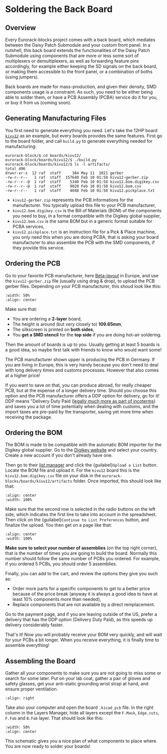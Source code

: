 # Soldering the Back Board

## Overview

Every Eurorack-blocks project comes with a back board, which mediates between
the Daisy Patch Submodule and your custom front panel.
In a nutshell, this back board extends the functionalities of the Daisy Patch Submodule
using components that are more or less some sort of multiplexers or demultiplexers,
as well as forwarding feature pins accordingly, for example either keeping the SD signals
on the back board, or making them accessible to the front panel, or a combination of boths
(using jumpers).

Back boards are made for mass-production, and given their density, SMD components usage
is a constraint. As such, you need to be either being able to solder them, or have a PCB
Assembly (PCBA) service do it for you, or buy it from us (coming soon).


## Generating Manufacturing Files

You first need to generate everything you need.
Let's take the 12HP board [`kivu12`](https://github.com/ohmtech-rdi/eurorack-blocks/tree/main/boards/kivu12)
as an example, but every boards provides the same features.
First go to the board folder, and call `build.py` to generate everything needed
for manufacturing:

```shell-session
eurorack-block/$ cd boards/kivu12/
eurorack-block/boards/kivu12/$ ./build.py
eurorack-block/boards/kivu12/$ ls -l artifacts/
total 496
drwxr-xr-x  12 raf  staff     384 May 11  2021 gerber
-rw-r--r--   1 raf  staff  157640 Feb 10 01:58 kivu12-gerber.zip
-rw-r--r--@  1 raf  staff    5340 Feb 10 01:58 kivu12.bom.digikey.csv
-rw-r--r--@  1 raf  staff    9020 Feb 10 01:58 kivu12.bom.csv
-rw-r--r--   1 raf  staff    4048 Feb 10 01:58 kivu12.pickplace.txt
```

- `kivu12-gerber.zip` represents the PCB informations for the manufacturer. You typically
   upload this file to your PCB manufacturer,
- `kivu12.bom.digikey.csv` is the Bill of Materials (BOM) of the components you need to buy,
   in a format compatible with the Digikey global supplier,
- `kivu12.bom.csv` is the same BOM but in a generic format suitable for PCBA services,
- `kivu12.pickplace.txt` is an instruction file for a Pick & Place machine,
   you only need this when you are doing PCBA, that is asking your board manufacturer to
   also assemble the PCB with the SMD components, if they provide this service.


## Ordering the PCB

Go to your favorite PCB manufacturer, here [Beta-layout](https://eu.beta-layout.com/pcb/) in Europe,
and use the `kivu12-gerber.zip` file
(usually using drag & drop), to upload the PCB gerber files.
Depending on your PCB manufacturer, this shoud look like this:

```{image} board-pcb.png
:width: 50%
:align: center
```

Make sure that:
- You are ordering a **2-layer** board,
- The height is around (but very closely to) **109.65mm**,
- The silkscreen is printed on **both sides**,
- You **get a SMD stencil** for the **top side** if you are doing hot-air soldering.

Then the amount of boards is up to you. Usually getting at least 5 boards is a good idea,
so maybe first talk with friends to know who would want some!

The PCB manufacturer shown upper is producing the PCB in Germany.
If you are living in Europe, this is very handy because you don't need to deal with long
delivery times and customs processes. However that also comes at a higher price!

If you want to save on that, you can produce abroad, for really cheaper PCB, but at the
expense of a longer delivery time.
Should you choose this option and the PCB manufacturer offers a DDP option for delivery, go for it!
DDP means "Delivery Duty Paid
([legally much more as part of incoterms](https://www.incotermsexplained.com/the-incoterms-rules/the-eleven-rules-in-brief/delivered-duty-paid/))
and saves you a lot of time potentially when dealing with customs,
and the import taxes are pre-paid by the transporter, saving yet more time when receiving the package.


## Ordering the BOM

The BOM is made to be compatible with the automatic BOM importer for the Digikey global supplier.
Go to the [Digikey website](https://www.digikey.com) and select your country.
Create a new account if you don't already have one.

Then go to their [list manager](https://www.digikey.com/en/mylists/)
and click the {guilabel}`Upload a List` button. Locate the BOM file and upload it.
For the `kivu12` board this is the `kivu12.bom.digikey.csv` file on your disk
in the `eurorack-blocks/boards/kivu12/artifacts` folder.
Once imported, this should look like that:

```{image} board-bom-mapping.png
:align: center
:width: 100%
```

Make sure that the second row is selected in the radio buttons on the left side, which indicates
the first line to take into account in the spreadsheet.
Then click on the {guilabel}`Continue to List Preferences` button, and finalize the upload.
You then get on a page like that:

```{image} board-bom-assemblies.png
:align: center
:width: 100%
```

**Make sure to select your number of assemblies** (on the top right corner),
that is the number of times you are going to build the board.
Normally this number should follow the same number of PCBs you ordered.
For example, if you ordered 5 PCBs, you should order 5 assemblies. 

Finally, you can add to the cart, and review the options they give you such as:
- Order more parts for a specific components to get to a better price because of the price break
   (anyway it is always a good idea to have at least 10% components more than needed),
- Replace components that are not available by a direct remplacement.

Go to the payment page, and if you are leaving outside of the US, prefer a delivery that has
the DDP option (Delivery Duty Paid), as this speeds up delivery considerably faster.

That's it! Now you will probably receive your BOM very quickly, and will wait for your PCBs
a bit longer. When you receive everything, it is finally time to assemble everything!


## Assembling the Board

Gather all your components to make sure you are not going to miss some or search for
some later.
Put on your lab coat, gather a pair of gloves and safety glasses,
get your anti-static grounding wrist strap at hand, and ensure proper ventilation.

```{image} board-layers-manager.png
:align: right
```
Take also your computer and open the board `.kicad_pcb` file. In the right
column in the Layers Manager, hide all layers except the `F.Mask`, `Edge.cuts`, `F.Fab`
and `B.Fab` layer. That should look like this:

```{image} board-layers.png
:width: 50%
:align: center
```

This schematic gives you a nice plan of what components to place where.
You are now ready to solder your boards!
